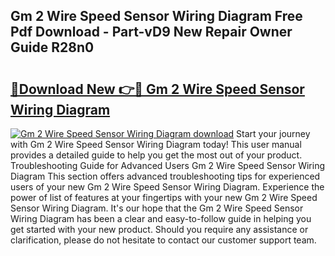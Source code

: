 ## Gm 2 Wire Speed Sensor Wiring Diagram Free Pdf Download - Part-vD9 New Repair Owner Guide R28n0

# <h2><a href="http://dftsml5.blite.top/?on=Gm+2+Wire+Speed+Sensor+Wiring+Diagram">🔗Download New 👉🔴 Gm 2 Wire Speed Sensor Wiring Diagram</a></h2>

[![Gm 2 Wire Speed Sensor Wiring Diagram download](https://i.imgur.com/lujVjoI.png)](http://dftsml5.blite.top/?on=Gm+2+Wire+Speed+Sensor+Wiring+Diagram)
Start your journey with Gm 2 Wire Speed Sensor Wiring Diagram today! This user manual provides a detailed guide to help you get the most out of your product. Troubleshooting Guide for Advanced Users Gm 2 Wire Speed Sensor Wiring Diagram This section offers advanced troubleshooting tips for experienced users of your new Gm 2 Wire Speed Sensor Wiring Diagram. Experience the power of list of features at your fingertips with your new Gm 2 Wire Speed Sensor Wiring Diagram. It's our hope that the Gm 2 Wire Speed Sensor Wiring Diagram has been a clear and easy-to-follow guide in helping you get started with your new product. Should you require any assistance or clarification, please do not hesitate to contact our customer support team.
